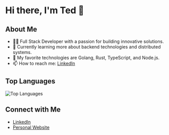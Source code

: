 # Hi there, I'm Ted 👋

## About Me

- 👨‍💻 Full Stack Developer with a passion for building innovative solutions.
- 🌱 Currently learning more about backend technologies and distributed systems.
- 💬 My favorite technologies are Golang, Rust, TypeScript, and Node.js.
- 📫 How to reach me: [LinkedIn](https://www.linkedin.com/in/ted-lee-/)

## Top Languages

![Top Languages](https://github-readme-stats.vercel.app/api/top-langs/?username=Cpoing&layout=compact&theme=radical)

## Connect with Me

- [LinkedIn](https://www.linkedin.com/in/ted-lee-)
- [Personal Website](https://tedlee-portfolio.vercel.app/)
